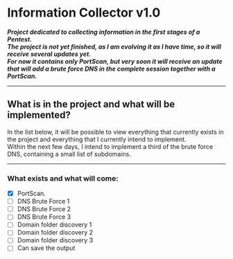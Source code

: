 # Information Collector v1.0

<p>
 
__*Project dedicated to collecting information in the first stages of a Pentest.<br />
The project is not yet finished, as I am evolving it as I have time, so it will receive several updates yet.<br />
For now it contains only PortScan, but very soon it will receive an update that will add a brute force DNS in the complete session together with a PortScan.*__

</p>

---

## What is in the project and what will be implemented?

<p>
In the list below, it will be possible to view everything that currently exists in the project and everything that I currently intend to implement.<br />
Within the next few days, I intend to implement a third of the brute force DNS, containing a small list of subdomains.<br />
</p>

---

### What exists and what will come:

 - [x] PortScan.<br />
 - [ ] DNS Brute Force 1<br />
 - [ ] DNS Brute Force 2<br />
 - [ ] DNS Brute Force 3<br />
 - [ ] Domain folder discovery 1<br />
 - [ ] Domain folder discovery 2<br />
 - [ ] Domain folder discovery 3<br />
 - [ ] Can save the output<br />
